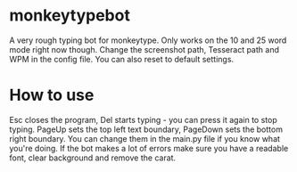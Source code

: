 # monkeytypebot
A very rough typing bot for monkeytype. Only works on the 10 and 25 word mode right now though.
Change the screenshot path, Tesseract path and WPM in the config file. You can also reset to default settings.

# How to use
Esc closes the program, Del starts typing - you can press it again to stop typing.
PageUp sets the top left text boundary, PageDown sets the bottom right boundary. You can change them in the main.py file if you know what you're doing.
If the bot makes a lot of errors make sure you have a readable font, clear background and remove the carat.
